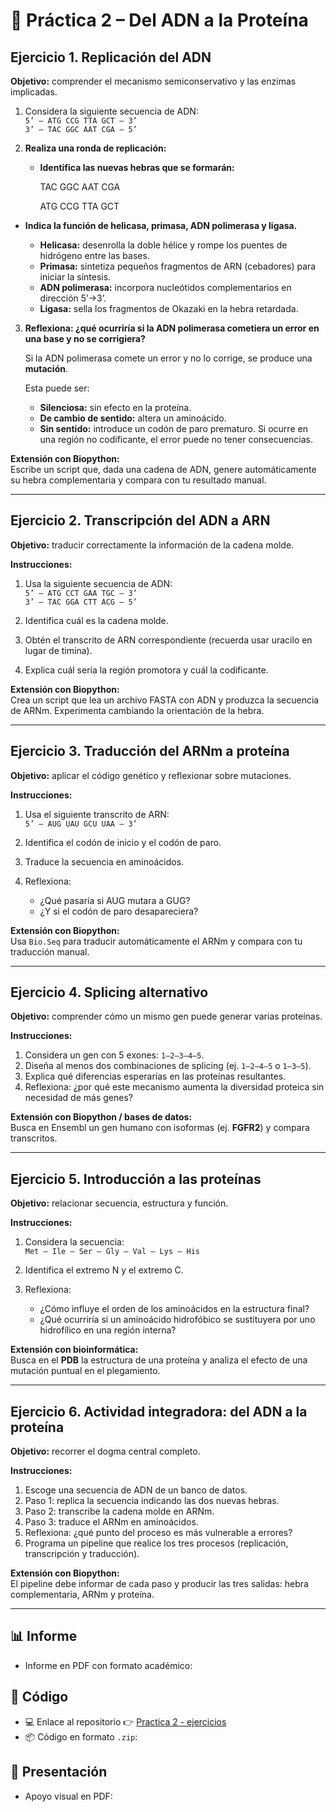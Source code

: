 # 🧬 Práctica 2 – Del ADN a la Proteína  

## Ejercicio 1. Replicación del ADN  
**Objetivo:** comprender el mecanismo semiconservativo y las enzimas implicadas.  

1. Considera la siguiente secuencia de ADN:  
   `5’ – ATG CCG TTA GCT – 3’`  
   `3’ – TAC GGC AAT CGA – 5’`  

2. **Realiza una ronda de replicación:**
   - **Identifica las nuevas hebras que se formarán:**
   

     TAC GGC AAT CGA
   
     ATG CCG TTA GCT

- **Indica la función de helicasa, primasa, ADN polimerasa y ligasa.**  

  - **Helicasa:** desenrolla la doble hélice y rompe los puentes de hidrógeno entre las bases.  
  - **Primasa:** sintetiza pequeños fragmentos de ARN (cebadores) para iniciar la síntesis.  
  - **ADN polimerasa:** incorpora nucleótidos complementarios en dirección 5’→3’.  
  - **Ligasa:** sella los fragmentos de Okazaki en la hebra retardada.  

3. **Reflexiona: ¿qué ocurriría si la ADN polimerasa cometiera un error en una base y no se corrigiera?**  

   Si la ADN polimerasa comete un error y no lo corrige, se produce una **mutación**.  

   Esta puede ser:  
   - **Silenciosa:** sin efecto en la proteína.  
   - **De cambio de sentido:** altera un aminoácido.  
   - **Sin sentido:** introduce un codón de paro prematuro.
   Si ocurre en una región no codificante, el error puede no tener consecuencias.


**Extensión con Biopython:**  
Escribe un script que, dada una cadena de ADN, genere automáticamente su hebra complementaria y compara con tu resultado manual.  

---

## Ejercicio 2. Transcripción del ADN a ARN  
**Objetivo:** traducir correctamente la información de la cadena molde.  

**Instrucciones:**  
1. Usa la siguiente secuencia de ADN:  
   `5’ – ATG CCT GAA TGC – 3’`  
   `3’ – TAC GGA CTT ACG – 5’`  

2. Identifica cuál es la cadena molde.  
3. Obtén el transcrito de ARN correspondiente (recuerda usar uracilo en lugar de timina).  
4. Explica cuál sería la región promotora y cuál la codificante.  

**Extensión con Biopython:**  
Crea un script que lea un archivo FASTA con ADN y produzca la secuencia de ARNm. Experimenta cambiando la orientación de la hebra.  

---

## Ejercicio 3. Traducción del ARNm a proteína  
**Objetivo:** aplicar el código genético y reflexionar sobre mutaciones.  

**Instrucciones:**  
1. Usa el siguiente transcrito de ARN:  
   `5’ – AUG UAU GCU UAA – 3’`  

2. Identifica el codón de inicio y el codón de paro.  
3. Traduce la secuencia en aminoácidos.  
4. Reflexiona:  
   - ¿Qué pasaría si AUG mutara a GUG?  
   - ¿Y si el codón de paro desapareciera?  

**Extensión con Biopython:**  
Usa `Bio.Seq` para traducir automáticamente el ARNm y compara con tu traducción manual.  

---

## Ejercicio 4. Splicing alternativo  
**Objetivo:** comprender cómo un mismo gen puede generar varias proteínas.  

**Instrucciones:**  
1. Considera un gen con 5 exones: `1–2–3–4–5`.  
2. Diseña al menos dos combinaciones de splicing (ej. `1–2–4–5` o `1–3–5`).  
3. Explica qué diferencias esperarías en las proteínas resultantes.  
4. Reflexiona: ¿por qué este mecanismo aumenta la diversidad proteica sin necesidad de más genes?  

**Extensión con Biopython / bases de datos:**  
Busca en Ensembl un gen humano con isoformas (ej. **FGFR2**) y compara transcritos.  

---

## Ejercicio 5. Introducción a las proteínas  
**Objetivo:** relacionar secuencia, estructura y función.  

**Instrucciones:**  
1. Considera la secuencia:  
   `Met – Ile – Ser – Gly – Val – Lys – His`  

2. Identifica el extremo N y el extremo C.  
3. Reflexiona:  
   - ¿Cómo influye el orden de los aminoácidos en la estructura final?  
   - ¿Qué ocurriría si un aminoácido hidrofóbico se sustituyera por uno hidrofílico en una región interna?  

**Extensión con bioinformática:**  
Busca en el **PDB** la estructura de una proteína y analiza el efecto de una mutación puntual en el plegamiento.  

---

## Ejercicio 6. Actividad integradora: del ADN a la proteína  
**Objetivo:** recorrer el dogma central completo.  

**Instrucciones:**  
1. Escoge una secuencia de ADN de un banco de datos.  
2. Paso 1: replica la secuencia indicando las dos nuevas hebras.  
3. Paso 2: transcribe la cadena molde en ARNm.  
4. Paso 3: traduce el ARNm en aminoácidos.  
5. Reflexiona: ¿qué punto del proceso es más vulnerable a errores?  
6. Programa un pipeline que realice los tres procesos (replicación, transcripción y traducción).  

**Extensión con Biopython:**  
El pipeline debe informar de cada paso y producir las tres salidas: hebra complementaria, ARNm y proteína.  

---

## 📊 Informe
- Informe en PDF con formato académico:


## 📌 Código  

- 💻 Enlace al repositorio 👉 [Practica 2 - ejercicios](https://github.com/giselabcruz/pa_2_bio)  
- 📦 Código en formato `.zip`: 

## 📌 Presentación
- Apoyo visual en PDF: 


